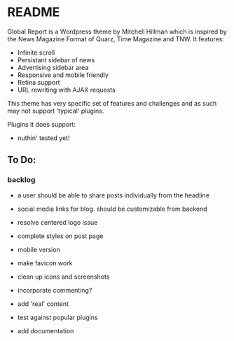 # README

Global Report is a Wordpress theme by Mitchell Hillman which is inspired by the News Magazine Format of Quarz, Time Magazine and TNW. It features: 

- Infinite scroll
- Persistant sidebar of news
- Advertising sidebar area
- Responsive and mobile friendly
- Retina support
- URL rewriting with AJAX requests

This theme has very specific set of features and challenges and as such may not support 'typical' plugins. 

Plugins it does support: 

- nuthin' tested yet!

## To Do:

### backlog
- a user should be able to share posts individually from the headline
- social media links for blog. should be customizable from backend
- resolve centered logo issue
- complete styles on post page

- mobile version
- make favicon work
- clean up icons and screenshots

- incorporate commenting? 
- add 'real' content
- test against popular plugins
- add documentation